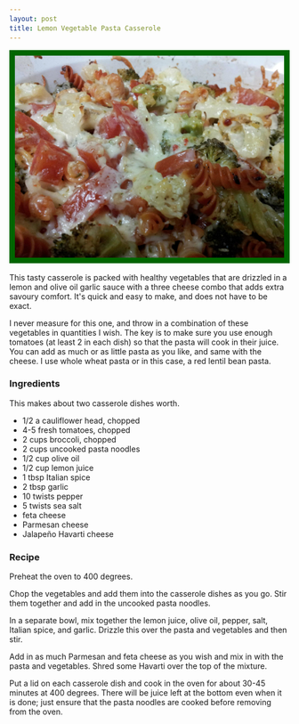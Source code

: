 ```yaml
---
layout: post
title: Lemon Vegetable Pasta Casserole
---
```


![Lemon Vegetable Pasta Casserole](/images/lemon_vegetable_pasta_casserole.jpg)

This tasty casserole is packed with healthy vegetables that are drizzled in a lemon and olive oil garlic sauce with a three cheese combo that adds extra savoury comfort. It's quick and easy to make, and does not have to be exact.

I never measure for this one, and throw in a combination of these vegetables in quantities I wish. The key is to make sure you use enough tomatoes (at least 2 in each dish) so that the pasta will cook in their juice. You can add as much or as little pasta as you like, and same with the cheese. I use whole wheat pasta or in this case, a red lentil bean pasta. 

### Ingredients 
This makes about two casserole dishes worth. 

- 1/2 a cauliflower head, chopped
- 4-5 fresh tomatoes, chopped
- 2 cups broccoli, chopped
- 2 cups uncooked pasta noodles 
- 1/2 cup olive oil
- 1/2 cup lemon juice
- 1 tbsp Italian spice
- 2 tbsp garlic
- 10 twists pepper
- 5 twists sea salt
- feta cheese
- Parmesan cheese
- Jalapeño Havarti cheese 


### Recipe 

Preheat the oven to 400 degrees. 

Chop the vegetables and add them into the casserole dishes as you go. Stir them together and add in the uncooked pasta noodles. 

In a separate bowl, mix together the lemon juice, olive oil, pepper, salt, Italian spice, and garlic. Drizzle this over the pasta and vegetables and then stir. 

Add in as much Parmesan and feta cheese as you wish and mix in with the pasta and vegetables. Shred some Havarti over the top of the mixture. 

Put a lid on each casserole dish and cook in the oven for about 30-45 minutes at 400 degrees. There will be juice left at the bottom even when it is done; just ensure that the pasta noodles are cooked before removing from the oven. 



  
